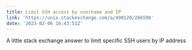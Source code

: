 ```yaml
---
title: Limit SSH access by username and IP
link: 'https://unix.stackexchange.com/a/490120/266598'
date: '2023-02-06 16:43:51Z'
---
```


A little stack exchange answer to limit specific SSH users by IP address
